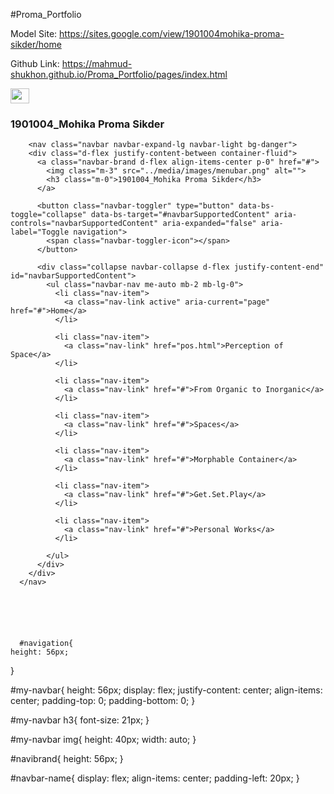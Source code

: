 #Proma_Portfolio

Model Site: https://sites.google.com/view/1901004mohika-proma-sikder/home

Github Link: https://mahmud-shukhon.github.io/Proma_Portfolio/pages/index.html

<nav class="navbar navbar-light bg-black">
            <div id="navbar-name" class="container m-0">
              <a class="navbar-brand" href="#">
                <img src="../media/images/menubar.png" alt="" width="30" height="24">
              </a>
              <h3>1901004_Mohika Proma Sikder</h3>
            </div>
        </nav>



        <nav class="navbar navbar-expand-lg navbar-light bg-danger">
        <div class="d-flex justify-content-between container-fluid">
          <a class="navbar-brand d-flex align-items-center p-0" href="#">
            <img class="m-3" src="../media/images/menubar.png" alt="">
            <h3 class="m-0">1901004_Mohika Proma Sikder</h3>
          </a>

          <button class="navbar-toggler" type="button" data-bs-toggle="collapse" data-bs-target="#navbarSupportedContent" aria-controls="navbarSupportedContent" aria-expanded="false" aria-label="Toggle navigation">
            <span class="navbar-toggler-icon"></span>
          </button>
          
          <div class="collapse navbar-collapse d-flex justify-content-end" id="navbarSupportedContent">
            <ul class="navbar-nav me-auto mb-2 mb-lg-0">
              <li class="nav-item">
                <a class="nav-link active" aria-current="page" href="#">Home</a>
              </li>

              <li class="nav-item">
                <a class="nav-link" href="pos.html">Perception of Space</a>
              </li>
              
              <li class="nav-item">
                <a class="nav-link" href="#">From Organic to Inorganic</a>
              </li>
              
              <li class="nav-item">
                <a class="nav-link" href="#">Spaces</a>
              </li>

              <li class="nav-item">
                <a class="nav-link" href="#">Morphable Container</a>
              </li>

              <li class="nav-item">
                <a class="nav-link" href="#">Get.Set.Play</a>
              </li>
              
              <li class="nav-item">
                <a class="nav-link" href="#">Personal Works</a>
              </li>
              
            </ul>
          </div>
        </div>
      </nav>






      #navigation{
    height: 56px;
}

#my-navbar{
    height: 56px;
    display: flex;
    justify-content: center;
    align-items: center;
    padding-top: 0;
    padding-bottom: 0;
}

#my-navbar h3{
    font-size: 21px;
}

#my-navbar img{
    height: 40px;
    width: auto;
}

#navibrand{
    height: 56px;
}

#navbar-name{
    display: flex;
    align-items: center;
    padding-left: 20px;
}